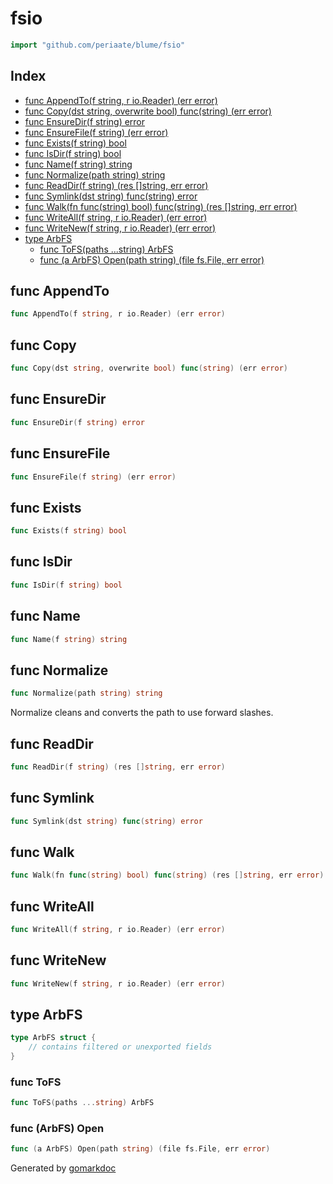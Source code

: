 <!-- Code generated by gomarkdoc. DO NOT EDIT -->

# fsio

```go
import "github.com/periaate/blume/fsio"
```

## Index

- [func AppendTo\(f string, r io.Reader\) \(err error\)](<#AppendTo>)
- [func Copy\(dst string, overwrite bool\) func\(string\) \(err error\)](<#Copy>)
- [func EnsureDir\(f string\) error](<#EnsureDir>)
- [func EnsureFile\(f string\) \(err error\)](<#EnsureFile>)
- [func Exists\(f string\) bool](<#Exists>)
- [func IsDir\(f string\) bool](<#IsDir>)
- [func Name\(f string\) string](<#Name>)
- [func Normalize\(path string\) string](<#Normalize>)
- [func ReadDir\(f string\) \(res \[\]string, err error\)](<#ReadDir>)
- [func Symlink\(dst string\) func\(string\) error](<#Symlink>)
- [func Walk\(fn func\(string\) bool\) func\(string\) \(res \[\]string, err error\)](<#Walk>)
- [func WriteAll\(f string, r io.Reader\) \(err error\)](<#WriteAll>)
- [func WriteNew\(f string, r io.Reader\) \(err error\)](<#WriteNew>)
- [type ArbFS](<#ArbFS>)
  - [func ToFS\(paths ...string\) ArbFS](<#ToFS>)
  - [func \(a ArbFS\) Open\(path string\) \(file fs.File, err error\)](<#ArbFS.Open>)


<a name="AppendTo"></a>
## func AppendTo

```go
func AppendTo(f string, r io.Reader) (err error)
```



<a name="Copy"></a>
## func Copy

```go
func Copy(dst string, overwrite bool) func(string) (err error)
```



<a name="EnsureDir"></a>
## func EnsureDir

```go
func EnsureDir(f string) error
```



<a name="EnsureFile"></a>
## func EnsureFile

```go
func EnsureFile(f string) (err error)
```



<a name="Exists"></a>
## func Exists

```go
func Exists(f string) bool
```



<a name="IsDir"></a>
## func IsDir

```go
func IsDir(f string) bool
```



<a name="Name"></a>
## func Name

```go
func Name(f string) string
```



<a name="Normalize"></a>
## func Normalize

```go
func Normalize(path string) string
```

Normalize cleans and converts the path to use forward slashes.

<a name="ReadDir"></a>
## func ReadDir

```go
func ReadDir(f string) (res []string, err error)
```



<a name="Symlink"></a>
## func Symlink

```go
func Symlink(dst string) func(string) error
```



<a name="Walk"></a>
## func Walk

```go
func Walk(fn func(string) bool) func(string) (res []string, err error)
```



<a name="WriteAll"></a>
## func WriteAll

```go
func WriteAll(f string, r io.Reader) (err error)
```



<a name="WriteNew"></a>
## func WriteNew

```go
func WriteNew(f string, r io.Reader) (err error)
```



<a name="ArbFS"></a>
## type ArbFS



```go
type ArbFS struct {
    // contains filtered or unexported fields
}
```

<a name="ToFS"></a>
### func ToFS

```go
func ToFS(paths ...string) ArbFS
```



<a name="ArbFS.Open"></a>
### func \(ArbFS\) Open

```go
func (a ArbFS) Open(path string) (file fs.File, err error)
```



Generated by [gomarkdoc](<https://github.com/princjef/gomarkdoc>)
